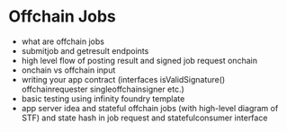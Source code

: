 # Offchain Jobs

- what are offchain jobs
- submitjob and getresult endpoints
- high level flow of posting result and signed job request onchain
- onchain vs offchain input
- writing your app contract (interfaces isValidSignature() offchainrequester singleoffchainsigner etc.)
- basic testing using infinity foundry template
- app server idea and stateful offchain jobs (with high-level diagram of STF) and state hash in job request and statefulconsumer interface
